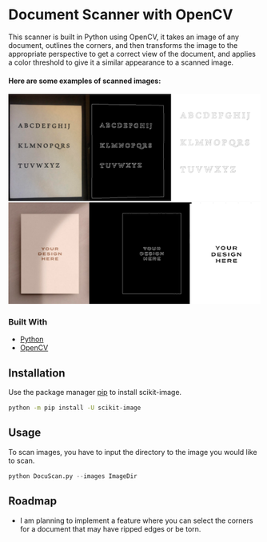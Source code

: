# Document Scanner with OpenCV


This scanner is built in Python using OpenCV, it takes an image of any document, outlines the corners, and then transforms the image to the appropriate perspective to get a correct view of the document, and applies a color threshold to give it a similar appearance to a scanned image.


#### Here are some examples of scanned images:

![Screenshot](example1.PNG)
![Screenshot](example2.PNG)

### Built With

- [Python](https://www.python.org/)
- [OpenCV](https://opencv.org/)

## Installation

Use the package manager [pip](https://pip.pypa.io/en/stable/) to install scikit-image.

```bash
python -m pip install -U scikit-image
```

## Usage

To scan images, you have to input the directory to the image you would like to scan.
```python
python DocuScan.py --images ImageDir
```

## Roadmap
- I am planning to implement a feature where you can select the corners for a document that may have ripped edges or be torn.
